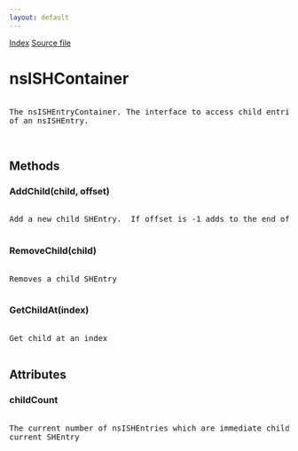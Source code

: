 ```yaml
---
layout: default
---
```

<div id='links'><a href="../index.html">Index</a>
<a href="http://dxr.mozilla.org/mozilla-central/source/docshell/shistory/public/nsISHContainer.idl">Source file</a>
</div>

# nsISHContainer #
<pre>  
The nsISHEntryContainer. The interface to access child entries  
of an nsISHEntry.  
  
  
</pre>
## Methods ##

### AddChild(child, offset) ###
<pre>  
Add a new child SHEntry.  If offset is -1 adds to the end of the list.  
  
</pre>
### RemoveChild(child) ###
<pre>  
Removes a child SHEntry  
  
</pre>
### GetChildAt(index) ###
<pre>  
Get child at an index  
  
</pre>
## Attributes ##

### childCount ###
<pre>  
The current number of nsISHEntries which are immediate children of the   
current SHEntry  
  
</pre>